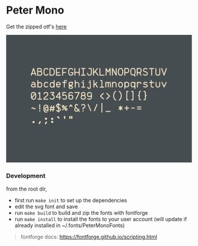 # Peter Mono

Get the zipped otf's [here](https://github.com/fonsecapeter/peter_mono/releases/latest/)

![letters](/media/letters.png "letters.png")

### Development
from the root dir,
  * first run `make init` to set up the dependencies
  * edit the svg font and save
  * run `make build` to build and zip the fonts with fontforge
  * run `make install` to install the fonts to your user account (will update if already installed in ~/.fonts/PeterMonoFonts)

> fontforge docs: https://fontforge.github.io/scripting.html

